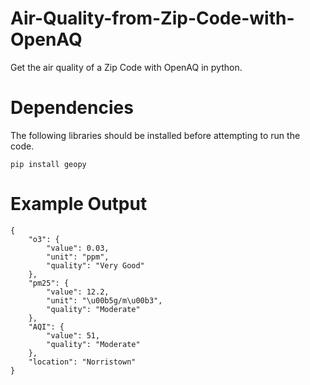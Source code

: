 # Air-Quality-from-Zip-Code-with-OpenAQ
Get the air quality of a Zip Code with OpenAQ in python.

# Dependencies
The following libraries should be installed before attempting to run the code.

`pip install geopy`

# Example Output
```
{
    "o3": {
        "value": 0.03,
        "unit": "ppm",
        "quality": "Very Good"
    },
    "pm25": {
        "value": 12.2,
        "unit": "\u00b5g/m\u00b3",
        "quality": "Moderate"
    },
    "AQI": {
        "value": 51,
        "quality": "Moderate"
    },
    "location": "Norristown"
}
```
